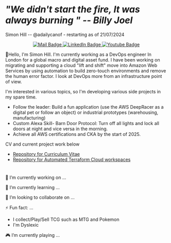 # _"We didn't start the fire, It was always burning " -- Billy Joel_

 Simon Hill -- @adailycanof - restarting as of 21/07/2024
<div id="badges" align="center">
  <a href="mailto:simon.hill@adailycanof.co.uk">
    <img src="https://img.shields.io/badge/Proton%20Mail-6D4AFF?logo=protonmail&logoColor=fff" alt="Mail Badge"/>
</a>
  <a href="[your-linkedin-URL](https://www.linkedin.com/in/adailycanof/)">
    <img src="https://img.shields.io/badge/Linkedin-%230077B5.svg?logo=linkedin&logoColor=white" alt="LinkedIn Badge"/>
</a>
  <a href="[your-linkedin-URL](https://www.linkedin.com/in/adailycanof/)">
    <img src="https://img.shields.io/badge/YouTube-%23FF0000.svg?logo=YouTube&logoColor=white" alt="Youtube Badge"/>
</a>
  
  </div>
  <div align="center">
<img src="https://komarev.com/ghpvc/?username=your-github-username&style=flat-square&color=blue" alt=""/>
</div>

👋Hello, I'm Simon Hill. I'm currently working as a DevOps engineer In London for a global macro and digital asset fund. I have been working on migrating and supporting a cloud "lift and shift" move into Amazon Web Services by using automation to build zero-touch environments and remove the human error factor. I look at DevOps more from an infrastructure point of view. 

I'm interested in various topics, so I'm developing various side projects in my spare time.

- Follow the leader: Build a fun application (use the AWS DeepRacer as a digital pet or follow an object) or industrial prototypes (warehousing, manufacturing)
- Custom Alexa Skill- Barn Door Protocol: Turn off all lights and lock all doors at night and vice versa in the morning.
- Achieve all AWS certifications and CKA by the start of 2025.

CV and current project work below

- [Repository for Curriculum Vitae](https://github.com/adailycanof/CV)
- [Repository for Automated Terraform Cloud workspaces](https://github.com/adailycanof/CV)

#
  🔭 I’m currently working on ...
  

  🌱 I’m currently learning ...


  👯 I’m looking to collaborate on ...

  


  ⚡ Fun fact: ...
   - I collect/Play/Sell TCG such as MTG and Pokemon
   - I'm Dyslexic

  🎮 I’m currently playing ...

<!--
**adailycanof/adailycanof** is a ✨ _special_ ✨ repository because its `README.md` (this file) appears on your GitHub profile.
-->
